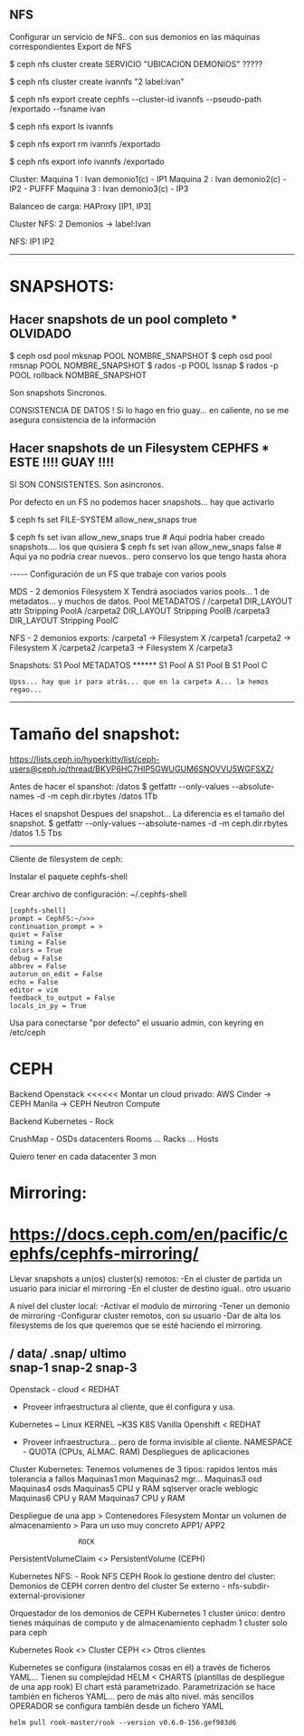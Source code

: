 ## NFS

Configurar un servicio de NFS.. con sus demonios en las máquinas correspondientes
Export de NFS

$ ceph nfs cluster create SERVICIO "UBICACION DEMONIOS" ?????

$ ceph nfs cluster create ivannfs "2 label:ivan" 

$ ceph nfs export create cephfs --cluster-id ivannfs --pseudo-path /exportado --fsname ivan

$ ceph nfs export ls ivannfs

$ ceph nfs export rm ivannfs /exportado

$ ceph nfs export info ivannfs /exportado


Cluster:
Maquina 1 : Ivan
    demonio1(c) - IP1
Maquina 2 : Ivan
    demonio2(c) - IP2 - PUFFF
Maquina 3 : Ivan
    demonio3(c) - IP3 

Balanceo de carga: HAProxy [IP1, IP3]

Cluster NFS: 2 Demonios -> label:Ivan

NFS: IP1
     IP2

----------

# SNAPSHOTS:

## Hacer snapshots de un pool completo              * OLVIDADO
$ ceph osd pool mksnap POOL NOMBRE_SNAPSHOT
$ ceph osd pool rmsnap POOL NOMBRE_SNAPSHOT
$ rados -p POOL lssnap
$ rados -p POOL rollback NOMBRE_SNAPSHOT

Son snapshots Sincronos.

CONSISTENCIA DE DATOS ! Si lo hago en frio guay... en caliente, no se me asegura consistencia de la información

## Hacer snapshots de un Filesystem CEPHFS          * ESTE !!!! GUAY !!!!

SI SON CONSISTENTES. Son asíncronos.

Por defecto en un FS no podemos hacer snapshots... hay que activarlo

$ ceph fs set FILE-SYSTEM allow_new_snaps true

$ ceph fs set ivan allow_new_snaps true
    # Aqui podría haber creado snapshots.... los que quisiera
$ ceph fs set ivan allow_new_snaps false
    # Aqui ya no podría crear nuevos..  pero conservo los que tengo hasta ahora






----- Configuración de un FS que trabaje con varios pools

MDS - 2 demonios
Filesystem X
    Tendrá asociados varios pools... 1 de metadatos... y muchos de datos.
    Pool METADATOS
/
/carpeta1
    DIR_LAYOUT attr
        Stripping 
        PoolA
/carpeta2
    DIR_LAYOUT
        Stripping 
        PoolB
/carpeta3
    DIR_LAYOUT
        Stripping 
        PoolC

NFS - 2 demonios
    exports:
        /carpeta1   -> Filesystem X /carpeta1
        /carpeta2   -> Filesystem X /carpeta2
        /carpeta3   -> Filesystem X /carpeta3
        


Snapshots:
    S1 Pool METADATOS ******
    S1 Pool A
    S1 Pool B
    S1 Pool C
    
    Upss... hay que ir para atrás... que en la carpeta A... la hemos regao...
    
---
# Tamaño del snapshot:
https://lists.ceph.io/hyperkitty/list/ceph-users@ceph.io/thread/BKVP6HC7HIP5GWUGUM6SNOVVU5WGFSXZ/

Antes de hacer el spanshot: /datos
$ getfattr --only-values --absolute-names -d -m ceph.dir.rbytes /datos
1Tb

Haces el snapshot
Despues del snapshot... La diferencia es el tamaño del snapshot.
$ getfattr --only-values --absolute-names -d -m ceph.dir.rbytes /datos
1.5 Tbs

-----
Cliente de filesystem de ceph:

Instalar el paquete cephfs-shell

Crear archivo de configuración: ~/.cephfs-shell

    [cephfs-shell]
    prompt = CephFS:~/>>>
    continuation_prompt = >
    quiet = False
    timing = False
    colors = True
    debug = False
    abbrev = False
    autorun_on_edit = False
    echo = False
    editor = vim
    feedback_to_output = False
    locals_in_py = True
    
Usa para conectarse "por defecto" el usuario admin, con keyring en /etc/ceph


# CEPH

Backend Openstack                           <<<<<<
    Montar un cloud privado: AWS
        Cinder -> CEPH
        Manila -> CEPH
        Neutron
        Compute
        
Backend Kubernetes - Rock

CrushMap - OSDs
    datacenters
        Rooms
            ...
                Racks
                    ...
                        Hosts
                        
Quiero tener en cada datacenter 3 mon


# Mirroring: 
# https://docs.ceph.com/en/pacific/cephfs/cephfs-mirroring/

Llevar snapshots a un(os) cluster(s) remotos:
-En el cluster de partida un usuario para iniciar el mirroring
-En el cluster de destino igual.. otro usuario

A nivel del cluster local:
-Activar el modulo de mirroring
-Tener un demonio de mirroring
-Configurar cluster remotos, con su usuario
-Dar de alta los filesystems de los que queremos que se esté haciendo el mirroring.

/
    data/
         .snap/
                ultimo                                                          
                snap-1
                snap-2
                snap-3
-----

Openstack - cloud < REDHAT
- Proveer infraestructura al cliente, que él configura y usa.

Kubernetes ~ Linux KERNEL
           ~K3S
           K8S
           Vanilla
           Openshift    < REDHAT
- Proveer infraestructura... pero de forma invisible al cliente.
NAMESPACE - QUOTA (CPUs, ALMAC. RAM)
    Despliegues de aplicaciones


Cluster Kubernetes:
    Tenemos volumenes de 3 tipos:
        rapidos
        lentos
        más tolerancia a fallos
    Maquinas1
        mon
    Maquinas2
        mgr... 
    Maquinas3
        osd
    Maquinas4
        osds
    Maquinas5
        CPU y RAM
        sqlserver
        oracle
        weblogic
    Maquinas6
        CPU y RAM
    Maquinas7
        CPU y RAM

Despliegue de una app > Contenedores
                            Filesystem
                                Montar un volumen de almacenamiento > Para un uso muy concreto APP1/ APP2
    
                     ROCK
PersistentVolumeClaim <> PersistentVolume (CEPH) 

Kubernetes NFS:
    - Rook
        NFS
        CEPH
            Rook lo gestione dentro del cluster: Demonios de CEPH corren dentro del cluster
            Se externo
    - nfs-subdir-external-provisioner
    
Orquestador de los demonios de CEPH
    Kubernetes 1 cluster único: dentro tienes máquinas de computo y de almacenamiento
    cephadm    1 cluster solo para ceph
    

Kubernetes
    Rook    <>  Cluster CEPH   <>    Otros clientes
    
    
Kubernetes se configura (instalamos cosas en él) a través de ficheros YAML... Tienen su complejidad
    HELM < CHARTS (plantillas de despliegue de una app rook)
           El chart está parametrizado. Parametrización se hace también en ficheros YAML... pero de más alto nivel. más sencillos
    OPERADOR se configura también desde un fichero YAML
    
    
    
    helm pull rook-master/rook --version v0.6.0-156.gef983d6